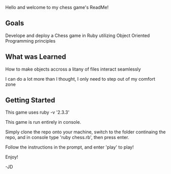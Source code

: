 Hello and welcome to my chess game's ReadMe!

Goals
-----
Develope and deploy a Chess game in Ruby utilizing Object Oriented Programming principles

What was Learned
----------------
How to make objects accross a litany of files interact seamlessly

I can do a lot more than I thought, I only need to step out of my comfort zone

Getting Started
---------------
This game uses ruby -v '2.3.3'

This game is run entirely in console.

Simply clone the repo onto your machine, switch to the folder continaing the repo,
and in console type 'ruby chess.rb', then press enter.

Follow the instructions in the prompt, and enter 'play' to play!

Enjoy!

-JD
